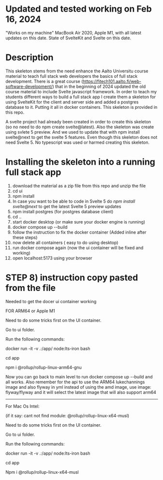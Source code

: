 # Updated and tested working on Feb 16, 2024
"Works on my machine" 
MacBook Air 2020, Apple M1, with all latest updates on this date.
State of SvelteKit and Svelte on this date.

# Description
This skeleton stems from the need enhance the Aalto Universitu course material to teach full stack web developers the basics of full stack development. There is a great course (https://fitech101.aalto.fi/web-software-development/) that in the beginning of 2024 updated the old course material to include Svelte javascript framework. In order to teach my students different ways to build a full stack app I create them a skeleton for using SvelteKit for the client and server side and added a postgres database to it. Putting it all in docker containers. This skeleton is provided in this repo.

A svelte project had already been created in order to create this skeleton (so no need to do npm create svelte@latest).
Also the skeleton was create using svlete 5 preview. And we used to update that with npm install svelte@next to get the svelte 5 features. Even though this skeleton does not need Svelte 5. 
No typescript was used or harmed creating this skeleton.

# Installing the skeleton into a running full stack app

1) download the material as a zip file from this repo and unzip the file
2) cd ui 
3) npm install
4) In case you want to be able to code in Svelte 5 do _npm install svelte@next_ to get the latest Svelte 5 preview updates
5) npm install postgres (for postgres database client)
6) cd .. 
7) start docker desktop (or make sure your docker engine is running)
8) docker compose up --build
9) follow the instruction to fix the docker container 
   (Added inline after these steps)
10) now delete all containers ( easy to do using desktop)
11) run docker compose again (now the ui container will be fixed and working)
12) open localhost:5173 using your browser



# STEP 8) instruction copy pasted from the file
Needed to get the docer ui container working


FOR ARM64 or Apple M1 
 
Need to do some tricks first on the UI container.  

Go to ui folder.  

Run the following commands: 

 

docker run -it -v .:/app/ node:lts-iron bash 

cd app 

npm i @rollup/rollup-linux-arm64-gnu 

 

Now you can go back to main level to run docker compose up --build and all works. Also remember for the api to use the ARM64 lukechannings image and also flyway in yml instead of using the amd image, use 
image: flyway/flyway 
and it will select the latest image that will also support arm64 

 

--------------------------------------- 

For Mac Os Intel:   

(if it say: cant not find module: @rollup/rollup-linux-x64-musl) 

Need to do some tricks first on the UI container.  

Go to ui folder.  

Run the following commands: 

docker run -it -v .:/app/ node:lts-iron bash 

cd app 

Npm i @rollup/rollup-linux-x64-musl 

 

 
